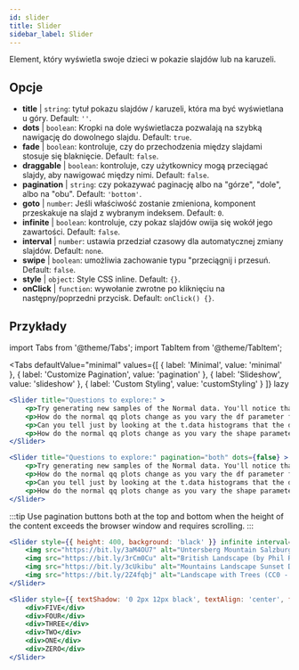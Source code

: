 ```yaml
---
id: slider 
title: Slider
sidebar_label: Slider
---
```


Element, który wyświetla swoje dzieci w pokazie slajdów lub na karuzeli.

## Opcje

* __title__ | `string`: tytuł pokazu slajdów / karuzeli, która ma być wyświetlana u góry. Default: `''`.
* __dots__ | `boolean`: Kropki na dole wyświetlacza pozwalają na szybką nawigację do dowolnego slajdu. Default: `true`.
* __fade__ | `boolean`: kontroluje, czy do przechodzenia między slajdami stosuje się blaknięcie. Default: `false`.
* __draggable__ | `boolean`: kontroluje, czy użytkownicy mogą przeciągać slajdy, aby nawigować między nimi. Default: `false`.
* __pagination__ | `string`: czy pokazywać paginację albo na "górze", "dole", albo na "obu". Default: `'bottom'`.
* __goto__ | `number`: Jeśli właściwość zostanie zmieniona, komponent przeskakuje na slajd z wybranym indeksem. Default: `0`.
* __infinite__ | `boolean`: kontroluje, czy pokaz slajdów owija się wokół jego zawartości. Default: `false`.
* __interval__ | `number`: ustawia przedział czasowy dla automatycznej zmiany slajdów. Default: `none`.
* __swipe__ | `boolean`: umożliwia zachowanie typu "przeciągnij i przesuń. Default: `false`.
* __style__ | `object`: Style CSS inline. Default: `{}`.
* __onClick__ | `function`: wywołanie zwrotne po kliknięciu na następny/poprzedni przycisk. Default: `onClick() {}`.


## Przykłady


import Tabs from '@theme/Tabs';
import TabItem from '@theme/TabItem';

<Tabs
    defaultValue="minimal"
    values={[
        { label: 'Minimal', value: 'minimal' },
        { label: 'Customize Pagination', value: 'pagination' },
        { label: 'Slideshow', value: 'slideshow' },
        { label: 'Custom Styling', value: 'customStyling' }
    ]}
    lazy
>

<TabItem value="minimal">

```jsx live
<Slider title="Questions to explore:" >
    <p>Try generating new samples of the Normal data. You'll notice that the points don't always lie exactly on the line. This is typical variation. As you generate more random realizations of this plot you'll get better calibrated to the kind of deviation you can expect to see from this large a sample of Normal data.</p>
    <p>How do the normal qq plots change as you vary the df parameter for the t-distributed data?</p>
    <p>Can you tell just by looking at the t.data histograms that the data aren't normally distributed? Is it easier to tell from the QQ plots?</p>
    <p>How do the normal qq plots change as you vary the shape parameter in the gamma-distributed data?</p>
</Slider>
```

</TabItem>

<TabItem value="pagination">

```jsx live
<Slider title="Questions to explore:" pagination="both" dots={false} >
    <p>Try generating new samples of the Normal data. You'll notice that the points don't always lie exactly on the line. This is typical variation. As you generate more random realizations of this plot you'll get better calibrated to the kind of deviation you can expect to see from this large a sample of Normal data.</p>
    <p>How do the normal qq plots change as you vary the df parameter for the t-distributed data?</p>
    <p>Can you tell just by looking at the t.data histograms that the data aren't normally distributed? Is it easier to tell from the QQ plots?</p>
    <p>How do the normal qq plots change as you vary the shape parameter in the gamma-distributed data?</p>
</Slider>
```

:::tip
Use pagination buttons both at the top and bottom when the height of the content exceeds the browser window and requires scrolling.
:::

</TabItem>

<TabItem value="slideshow">

```jsx live
<Slider style={{ height: 400, background: 'black' }} infinite interval={2000} >
    <img src="https://bit.ly/3aM4OU7" alt="Untersberg Mountain Salzburg (by Giuseppe Milo, CC BY 3.0)" />
    <img src="https://bit.ly/3rCm0Cu" alt="British Landscape (by Phil Riley, Pixabay License)" />
    <img src="https://bit.ly/3cUkibu" alt="Mountains Landscape Sunset Dusk (Pixabay License)" />
    <img src="https://bit.ly/2Z4fqbj" alt="Landscape with Trees (CC0 - Public Domain)" /> 
</Slider>
```

</TabItem>

<TabItem value="customStyling">

```jsx live
<Slider style={{ textShadow: '0 2px 12px black', textAlign: 'center', fontSize: 90 }} infinite interval={1000} >
    <div>FIVE</div>
    <div>FOUR</div>
    <div>THREE</div>
    <div>TWO</div>
    <div>ONE</div>
    <div>ZERO</div>
</Slider>
```

</TabItem>

</Tabs>


